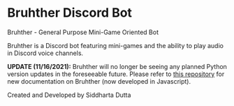 # Bruhther Discord Bot
Bruhther - General Purpose Mini-Game Oriented Bot

Bruhther is a Discord bot featuring mini-games and the ability to play audio in Discord voice channels.

**UPDATE (11/16/2021):** Bruhther will no longer be seeing any planned Python version updates in the foreseeable future. Please refer to [this repository](https://github.com/SiddhartaDutta/Bruhther-Bot-JS) for new documentation on Bruhther (now developed in Javascript).

Created and Developed by Siddharta Dutta
